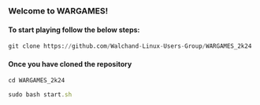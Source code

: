 ### Welcome to WARGAMES!

#### To start playing follow the below steps:

```python
git clone https://github.com/Walchand-Linux-Users-Group/WARGAMES_2k24
```

#### Once you have cloned the repository
```js
cd WARGAMES_2k24
```
```js
sudo bash start.sh
```
